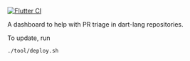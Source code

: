 [![Flutter CI](https://github.com/mosuem/dart_pr_dashboard/actions/workflows/flutter.yml/badge.svg)](https://github.com/mosuem/dart_pr_dashboard/actions/workflows/flutter.yml)

A dashboard to help with PR triage in dart-lang repositories.

To update, run 
```
./tool/deploy.sh
```
